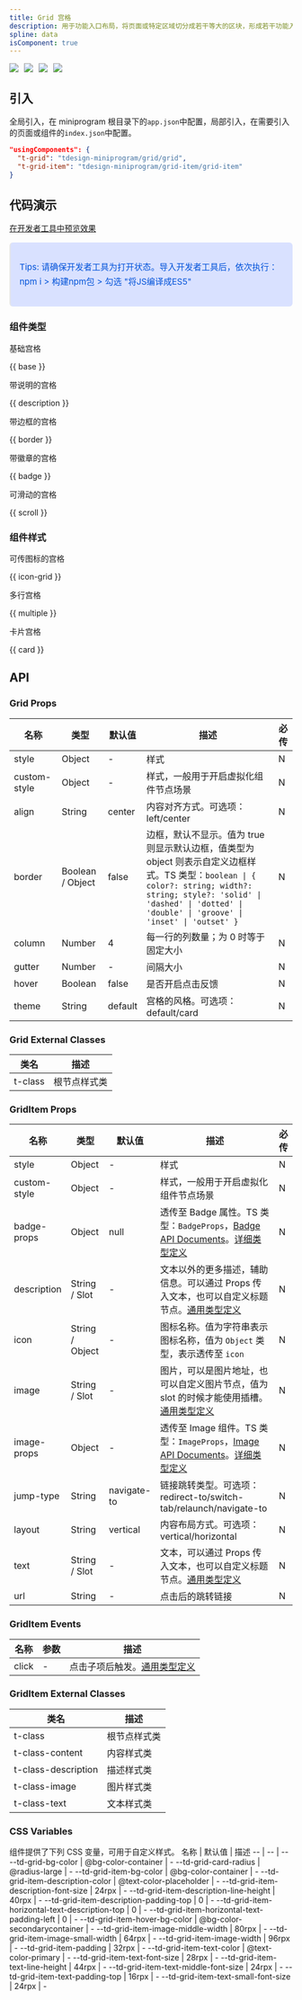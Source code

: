 ```yaml
---
title: Grid 宫格
description: 用于功能入口布局，将页面或特定区域切分成若干等大的区块，形成若干功能入口。
spline: data
isComponent: true
---
```


<span class="coverages-badge" style="margin-right: 10px"><img src="https://img.shields.io/badge/coverages%3A%20lines-67%25-red" /></span><span class="coverages-badge" style="margin-right: 10px"><img src="https://img.shields.io/badge/coverages%3A%20functions-89%25-blue" /></span><span class="coverages-badge" style="margin-right: 10px"><img src="https://img.shields.io/badge/coverages%3A%20statements-67%25-red" /></span><span class="coverages-badge" style="margin-right: 10px"><img src="https://img.shields.io/badge/coverages%3A%20branches-90%25-blue" /></span>
## 引入

全局引入，在 miniprogram 根目录下的`app.json`中配置，局部引入，在需要引入的页面或组件的`index.json`中配置。

```json
"usingComponents": {
  "t-grid": "tdesign-miniprogram/grid/grid",
  "t-grid-item": "tdesign-miniprogram/grid-item/grid-item"
}
```

## 代码演示

<a href="https://developers.weixin.qq.com/s/6H70dimL7jSK" title="在开发者工具中预览效果" target="_blank" rel="noopener noreferrer"> 在开发者工具中预览效果 </a>

<blockquote style="background-color: #d9e1ff; font-size: 15px; line-height: 26px;margin: 16px 0 0;padding: 16px; border-radius: 6px; color: #0052d9" >
<p>Tips: 请确保开发者工具为打开状态。导入开发者工具后，依次执行：npm i > 构建npm包 > 勾选 "将JS编译成ES5"</p>
</blockquote>

### 组件类型
基础宫格

{{ base }}

带说明的宫格

{{ description }}

带边框的宫格

{{ border }}

带徽章的宫格

{{ badge }}

可滑动的宫格

{{ scroll }}

### 组件样式

可传图标的宫格

{{ icon-grid }}

多行宫格

{{ multiple }}

卡片宫格

{{ card }}


## API

### Grid Props

名称 | 类型 | 默认值 | 描述 | 必传
-- | -- | -- | -- | --
style | Object | - | 样式 | N
custom-style | Object | - | 样式，一般用于开启虚拟化组件节点场景 | N
align | String | center | 内容对齐方式。可选项：left/center | N
border | Boolean / Object | false | 边框，默认不显示。值为 true 则显示默认边框，值类型为 object 则表示自定义边框样式。TS 类型：`boolean \| { color?: string; width?: string; style?: 'solid' \| 'dashed' \| 'dotted' \| 'double' \| 'groove' \| 'inset' \| 'outset' }` | N
column | Number | 4 | 每一行的列数量；为 0 时等于固定大小 | N
gutter | Number | - | 间隔大小 | N
hover | Boolean | false | 是否开启点击反馈 | N
theme | String | default | 宫格的风格。可选项：default/card | N

### Grid External Classes

类名 | 描述
-- | --
t-class | 根节点样式类


### GridItem Props

名称 | 类型 | 默认值 | 描述 | 必传
-- | -- | -- | -- | --
style | Object | - | 样式 | N
custom-style | Object | - | 样式，一般用于开启虚拟化组件节点场景 | N
badge-props | Object | null | 透传至 Badge 属性。TS 类型：`BadgeProps`，[Badge API Documents](./badge?tab=api)。[详细类型定义](https://github.com/Tencent/tdesign-miniprogram/tree/develop/packages/components/grid-item/type.ts) | N
description | String / Slot | - | 文本以外的更多描述，辅助信息。可以通过 Props 传入文本，也可以自定义标题节点。[通用类型定义](https://github.com/Tencent/tdesign-miniprogram/blob/develop/packages/components/common/common.ts) | N
icon | String / Object | - | 图标名称。值为字符串表示图标名称，值为 `Object` 类型，表示透传至 `icon` | N
image | String / Slot | - | 图片，可以是图片地址，也可以自定义图片节点，值为 slot 的时候才能使用插槽。[通用类型定义](https://github.com/Tencent/tdesign-miniprogram/blob/develop/packages/components/common/common.ts) | N
image-props | Object | - | 透传至 Image 组件。TS 类型：`ImageProps`，[Image API Documents](./image?tab=api)。[详细类型定义](https://github.com/Tencent/tdesign-miniprogram/tree/develop/packages/components/grid-item/type.ts) | N
jump-type | String | navigate-to | 链接跳转类型。可选项：redirect-to/switch-tab/relaunch/navigate-to | N
layout | String | vertical | 内容布局方式。可选项：vertical/horizontal | N
text | String / Slot | - | 文本，可以通过 Props 传入文本，也可以自定义标题节点。[通用类型定义](https://github.com/Tencent/tdesign-miniprogram/blob/develop/packages/components/common/common.ts) | N
url | String | - | 点击后的跳转链接 | N

### GridItem Events

名称 | 参数 | 描述
-- | -- | --
click | \- | 点击子项后触发。[通用类型定义](https://github.com/Tencent/tdesign-miniprogram/blob/develop/packages/components/common/common.ts)

### GridItem External Classes

类名 | 描述
-- | --
t-class | 根节点样式类
t-class-content | 内容样式类
t-class-description | 描述样式类
t-class-image | 图片样式类
t-class-text | 文本样式类

### CSS Variables

组件提供了下列 CSS 变量，可用于自定义样式。
名称 | 默认值 | 描述 
-- | -- | --
--td-grid-bg-color | @bg-color-container | - 
--td-grid-card-radius | @radius-large | - 
--td-grid-item-bg-color | @bg-color-container | - 
--td-grid-item-description-color | @text-color-placeholder | - 
--td-grid-item-description-font-size | 24rpx | - 
--td-grid-item-description-line-height | 40rpx | - 
--td-grid-item-description-padding-top | 0 | - 
--td-grid-item-horizontal-text-description-top | 0 | - 
--td-grid-item-horizontal-text-padding-left | 0 | - 
--td-grid-item-hover-bg-color | @bg-color-secondarycontainer | - 
--td-grid-item-image-middle-width | 80rpx | - 
--td-grid-item-image-small-width | 64rpx | - 
--td-grid-item-image-width | 96rpx | - 
--td-grid-item-padding | 32rpx | - 
--td-grid-item-text-color | @text-color-primary | - 
--td-grid-item-text-font-size | 28rpx | - 
--td-grid-item-text-line-height | 44rpx | - 
--td-grid-item-text-middle-font-size | 24rpx | - 
--td-grid-item-text-padding-top | 16rpx | - 
--td-grid-item-text-small-font-size | 24rpx | -